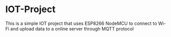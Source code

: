 # IOT-Project
This is a simple IOT project that uses ESP8266 NodeMCU to connect to Wi-Fi and upload data to a online server through MQTT protocol
